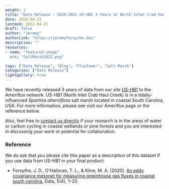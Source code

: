 ```yaml
---
weight: 1
title: "Data Release : 2019-2021 US-HB1 3 Years at North Inlet Crab Haul Creek"
date: 2022-04-21
lastmod: 2022-04-21
draft: false
author: "Jeremy"
authorLink: "https://jeremyforsythe.dev"
description: ""
resources:
- name: "featured-image"
  src: "SaltMarsh2022.png"

tags: ["Data Release", "Blog", "FluxTower", "Salt Marsh"]
categories: ["Data Release"]
lightgallery: true
---
```


We have recently released 3 years of data from our site <a href="https://ameriflux.lbl.gov/sites/siteinfo/US-HB1" target="_blank"> US-HB1</a> to the Ameriflux network. US-HB1 (North Inlet Crab Haul Creek) is in a tidally-influenced <em>Spartina alterniflora</em> salt marsh located in coastal South Carolina, USA. For more information, please see visit our Ameriflux page or the reference below. 

Also, feel free to [contact us directly](mailto:tohallo@clemson.edu) if your research is in the areas of water or carbon cycling in coastal wetlands or pine forests and you are interested in discussing your work or potential for collaboration.

### Reference

We do ask that you please cite this paper as a description of this dataset if you use data from US-HB1 in your final product:

<ul>
<li> Forsythe, J. D., O'Halloran, T. L., & Kline, M. A. (2020). <a href="https://onlinelibrary.wiley.com/doi/10.1111/gcbb.12897" target="_blank"> An eddy covariance mesonet for measuring greenhouse gas fluxes in coastal south carolina.</a> Data, 5(4), 1–20.</li>
</ul> 

<p align="center" style="margin-top:1.25cm;"><i class='fas fa-tree'></i><i class='fas fa-tree'></i><i class='fas fa-tree'></i></p>
